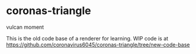 # coronas-triangle

vulcan moment

This is the old code base of a renderer for learning. WIP code is at https://github.com/coronavirus6045/coronas-triangle/tree/new-code-base
